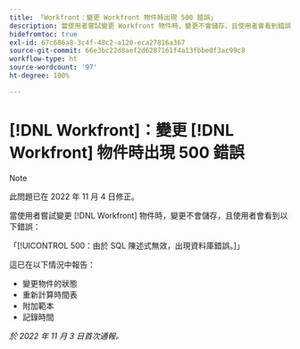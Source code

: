 ```yaml
---
title: 「Workfront：變更 Workfront 物件時出現 500 錯誤」
description: 當使用者嘗試變更 Workfront 物件時，變更不會儲存，且使用者會看到錯誤
hidefromtoc: true
exl-id: 67c686a8-3c4f-48c2-a120-eca27816a367
source-git-commit: 66e3bc22d8aef2d6287161f4a13fbbe0f3ac99c8
workflow-type: ht
source-wordcount: '97'
ht-degree: 100%

---
```


# [!DNL Workfront]：變更 [!DNL Workfront] 物件時出現 500 錯誤

>[!NOTE]
>
>此問題已在 2022 年 11 月 4 日修正。

當使用者嘗試變更 [!DNL Workfront] 物件時，變更不會儲存，且使用者會看到以下錯誤：

「[!UICONTROL 500：由於 SQL 陳述式無效，出現資料庫錯誤。]」

這已在以下情況中報告：

* 變更物件的狀態
* 重新計算時間表
* 附加範本
* 記錄時間

_於 2022 年 11 月 3 日首次通報。_
